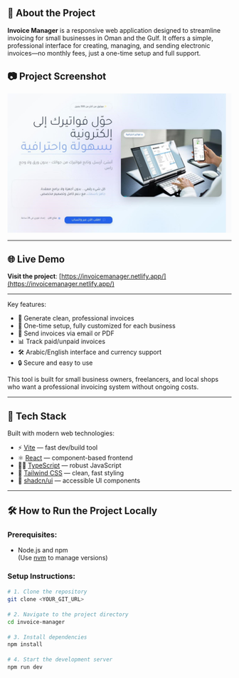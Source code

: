 ## 📄 About the Project

**Invoice Manager** is a responsive web application designed to streamline invoicing for small businesses in Oman and the Gulf. It offers a simple, professional interface for creating, managing, and sending electronic invoices—no monthly fees, just a one-time setup and full support.

## 📷 Project Screenshot

![Invoice Manager Screenshot](screenshot.png)

---

## 🌐 Live Demo

**Visit the project**: [https://invoicemanager.netlify.app/](https://invoicemanager.netlify.app/)

---

Key features:

- 🧾 Generate clean, professional invoices
- 💼 One-time setup, fully customized for each business
- 📧 Send invoices via email or PDF
- 📊 Track paid/unpaid invoices
- 🛠️ Arabic/English interface and currency support
- 🔒 Secure and easy to use

This tool is built for small business owners, freelancers, and local shops who want a professional invoicing system without ongoing costs.

---

## 🧰 Tech Stack

Built with modern web technologies:

- ⚡ [Vite](https://vitejs.dev/) — fast dev/build tool
- ⚛️ [React](https://reactjs.org/) — component-based frontend
- 🧑‍💻 [TypeScript](https://www.typescriptlang.org/) — robust JavaScript
- 🎨 [Tailwind CSS](https://tailwindcss.com/) — clean, fast styling
- 🧩 [shadcn/ui](https://ui.shadcn.dev/) — accessible UI components

---

## 🛠️ How to Run the Project Locally

### Prerequisites:
- Node.js and npm  
(Use [nvm](https://github.com/nvm-sh/nvm#installing-and-updating) to manage versions)

### Setup Instructions:

```bash
# 1. Clone the repository
git clone <YOUR_GIT_URL>

# 2. Navigate to the project directory
cd invoice-manager

# 3. Install dependencies
npm install

# 4. Start the development server
npm run dev
